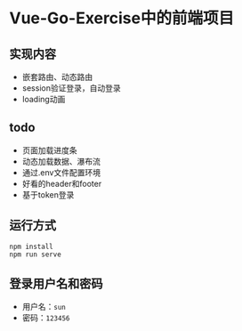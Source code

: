 # Vue-Go-Exercise中的前端项目
## 实现内容
- 嵌套路由、动态路由
- session验证登录，自动登录
- loading动画
## todo
- 页面加载进度条
- 动态加载数据、瀑布流
- 通过.env文件配置环境
- 好看的header和footer
- 基于token登录
## 运行方式
```
npm install
npm run serve
```
## 登录用户名和密码
- 用户名：`sun`
- 密码：`123456`